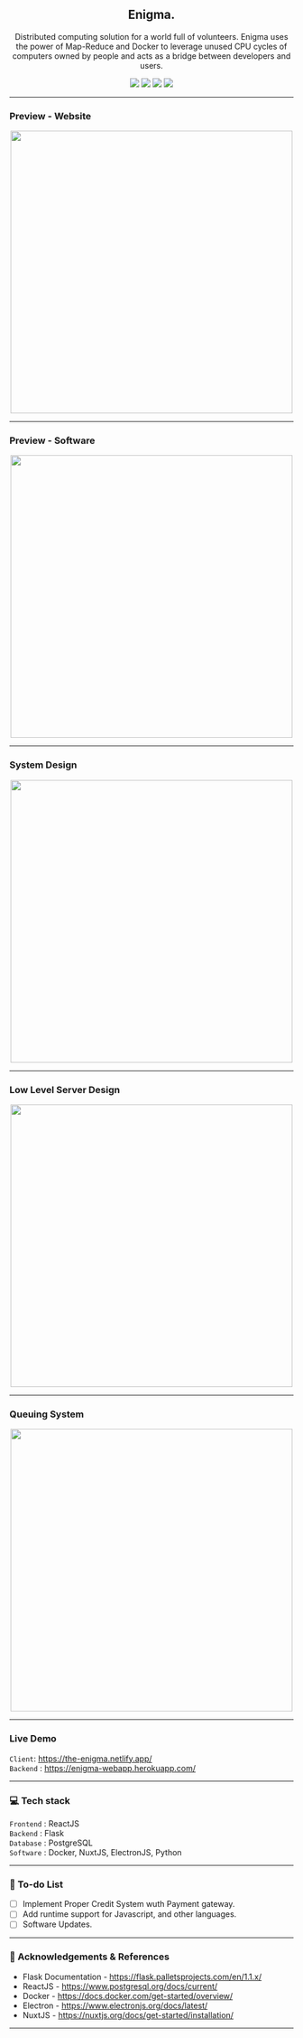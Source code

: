 <p align="center"
<img src ="" width = 200px>
</p>

<h2 align = 'center'> Enigma.
</h2>

<p align='center'>
Distributed computing solution for a world full of volunteers. Enigma  uses  the  power  of  Map-Reduce and Docker  to  leverage  unused  CPU  cycles  of  computers 
owned by people and acts as a bridge between developers and users.
</p>

<div align="center">

[![](https://img.shields.io/badge/Made_with-Flask-blue?style=for-the-badge&logo=Flask)](https://flask.palletsprojects.com/en/1.1.x/) 
[![](https://img.shields.io/badge/Made_with-PostgreSQL-blue?style=for-the-badge&logo=PostgreSQL)](https://www.postgresql.org/docs/current/)
[![](https://img.shields.io/badge/Made_with-Docker-blue?style=for-the-badge&logo=Docker)](https://docs.docker.com/get-started/overview/)
[![](https://img.shields.io/badge/IDE-Visual_Studio_Code-blue?style=for-the-badge&logo=visual-studio-code)](https://code.visualstudio.com/ "Visual Studio Code")

</div>

-----------------------------------

### Preview - Website

<p align="center">
<img src ="./assets/Homepage.png" width = 500px>
</p>

-----------------------------------

### Preview - Software
<p align="center">
<img src ="./assets/Lightmode.png" width = 500px>
</p>

-----------------------------------

### System Design
<p align="center">
<img src ="./assets/Question.png" width = 500px>
</p>


-----------------------------------

### Low Level Server Design
<p align="center">
<img src ="./assets/Lightmode.png" width = 500px>
</p>


-----------------------------------

### Queuing System
<p align="center">
<img src ="./assets/Lightmode.png" width = 500px>
</p>


-----------------------------------
###             Live Demo
`Client`: <a href="https://the-enigma.netlify.app/">https://the-enigma.netlify.app/<a/> <br>
`Backend` : <a href="https://enigma-webapp.herokuapp.com/">https://enigma-webapp.herokuapp.com/<a/>  <br>


-----------------------------------
###             💻 Tech stack
`Frontend` : ReactJS <br>
`Backend` : Flask <br>
`Database` : PostgreSQL <br>
`Software` : Docker, NuxtJS, ElectronJS, Python  <br>

-----------------------------------

### 📝 To-do List

- [ ] Implement Proper Credit System wuth Payment gateway. 
- [ ] Add runtime support for Javascript, and other languages.
- [ ] Software Updates. 

------------------------------------------


### :page_with_curl: Acknowledgements & References

- Flask Documentation - https://flask.palletsprojects.com/en/1.1.x/
- ReactJS - https://www.postgresql.org/docs/current/
- Docker - https://docs.docker.com/get-started/overview/
- Electron - https://www.electronjs.org/docs/latest/
- NuxtJS - https://nuxtjs.org/docs/get-started/installation/

-----------------------------------

